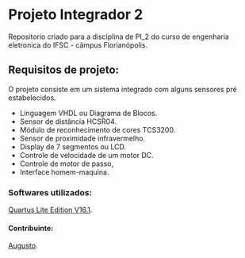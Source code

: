 <h1> Projeto Integrador 2 </h1>
<p>Repositorio criado para a disciplina de PI_2 do curso de engenharia eletronica do IFSC - câmpus Florianópolis. <br/> </p>

<h2> Requisitos de projeto: </h2>
<p>
O projeto consiste em um sistema integrado com alguns sensores pré estabelecidos. <br/>
	<ul>
		<li>Linguagem VHDL ou Diagrama de Blocos.</li>
		<li>Sensor de distância HCSR04.</li>
		<li>Módulo de reconhecimento de cores TCS3200.</li>
		<li>Sensor de proximidade infravermelho.</li>
		<li>Display de 7 segmentos ou LCD.</li>
		<li>Controle de velocidade de um motor DC.</li>
		<li>Controle de motor de passo,</li>
		<li>Interface homem-maquina.</li>
	</ul>
</p>
<h3>Softwares utilizados:</h3>
<p>
	<a href="http://dl.altera.com/16.1/?edition=lite">Quartus Lite Edition V16.1</a>. <br/>
</p>
<h4>Contribuinte:</h4>
<p>
	<a href="https://github.com/gutovsk49">Augusto</a>. <br/>
</p>